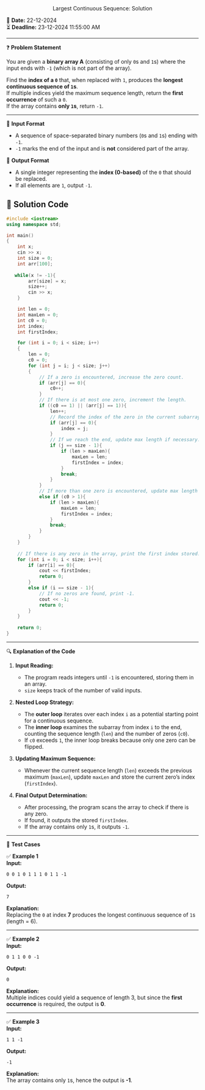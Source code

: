 <center> Largest Continuous Sequence: Solution </center>

📅 **Date:** 22-12-2024  
⏳ **Deadline:** 23-12-2024 11:55:00 AM  

---  

❓ **Problem Statement**  

You are given a **binary array A** (consisting of only `0`s and `1`s) where the input ends with `-1` (which is not part of the array).  

Find the **index of a `0`** that, when replaced with `1`, produces the **longest continuous sequence of `1`s**.  
If multiple indices yield the maximum sequence length, return the **first occurrence** of such a `0`.  
If the array contains **only `1`s**, return `-1`.

---  

🔹 **Input Format**  
- A sequence of space-separated binary numbers (`0`s and `1`s) ending with `-1`.  
- `-1` marks the end of the input and is **not** considered part of the array.

🔹 **Output Format**  
- A single integer representing the **index (0-based)** of the `0` that should be replaced.  
- If all elements are `1`, output `-1`.


## 📝 **Solution Code**

```cpp
#include <iostream>
using namespace std;

int main()
{
    int x; 
    cin >> x;
    int size = 0;
    int arr[100];
   
   while(x != -1){
        arr[size] = x;
        size++;
        cin >> x;
    }

    int len = 0;
    int maxLen = 0;
    int c0 = 0;
    int index;
    int firstIndex;

    for (int i = 0; i < size; i++)
    {
        len = 0;
        c0 = 0;
        for (int j = i; j < size; j++)
        {
            // If a zero is encountered, increase the zero count.
            if (arr[j] == 0){
                c0++;
            }
            // If there is at most one zero, increment the length.
            if ((c0 == 1) || (arr[j] == 1)){
                len++;
                // Record the index of the zero in the current subarray.
                if (arr[j] == 0){
                    index = j;
                }
                // If we reach the end, update max length if necessary.
                if (j == size - 1){
                    if (len > maxLen){
                        maxLen = len;
                        firstIndex = index;
                    }
                    break;
                }
            }
            // If more than one zero is encountered, update max length and break.
            else if (c0 > 1){
                if (len > maxLen){
                    maxLen = len;
                    firstIndex = index;
                }
                break;
            }
        }
    }
    
    // If there is any zero in the array, print the first index stored.
    for (int i = 0; i < size; i++){
        if (arr[i] == 0){
            cout << firstIndex;
            return 0;
        }
        else if (i == size - 1){
            // If no zeros are found, print -1.
            cout << -1;
            return 0;
        }
    }
    
    return 0;
}
```

---  

🔍 **Explanation of the Code**  

1. **Input Reading:**  
   - The program reads integers until `-1` is encountered, storing them in an array.  
   - `size` keeps track of the number of valid inputs.

2. **Nested Loop Strategy:**  
   - The **outer loop** iterates over each index `i` as a potential starting point for a continuous sequence.  
   - The **inner loop** examines the subarray from index `i` to the end, counting the sequence length (`len`) and the number of zeros (`c0`).  
   - If `c0` exceeds `1`, the inner loop breaks because only one zero can be flipped.

3. **Updating Maximum Sequence:**  
   - Whenever the current sequence length (`len`) exceeds the previous maximum (`maxLen`), update `maxLen` and store the current zero’s index (`firstIndex`).

4. **Final Output Determination:**  
   - After processing, the program scans the array to check if there is any zero.  
   - If found, it outputs the stored `firstIndex`.  
   - If the array contains only `1`s, it outputs `-1`.

---  

🎯 **Test Cases**  

✅ **Example 1**  
**Input:**  
```
0 0 1 0 1 1 1 0 1 1 -1
```  
**Output:**  
```
7
```  
**Explanation:**  
Replacing the `0` at index **7** produces the longest continuous sequence of `1`s (length = 6).

---

✅ **Example 2**  
**Input:**  
```
0 1 1 0 0 -1
```  
**Output:**  
```
0
```  
**Explanation:**  
Multiple indices could yield a sequence of length 3, but since the **first occurrence** is required, the output is **0**.

---

✅ **Example 3**  
**Input:**  
```
1 1 -1
```  
**Output:**  
```
-1
```  
**Explanation:**  
The array contains only `1`s, hence the output is **-1**.
